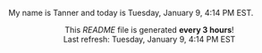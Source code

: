 My name is Tanner and today is Tuesday, January 9, 4:14 PM EST.

<p align="center">This <i>README</i> file is generated <b>every 3 hours</b>!</br>Last refresh: Tuesday, January 9, 4:14 PM EST<br /></p>
